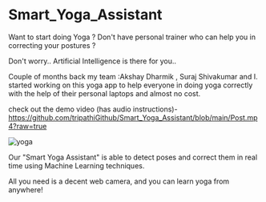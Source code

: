 # Smart_Yoga_Assistant

Want to start doing Yoga ? Don't have personal trainer who can help you in correcting your postures ?

Don't worry.. Artificial Intelligence is there for you..


Couple of months back my team :Akshay Dharmik , Suraj Shivakumar and I. started working on this yoga app to help everyone in doing yoga correctly with the help of their personal laptops and almost no cost. 

check out the demo video (has audio instructions)- https://github.com/tripathiGithub/Smart_Yoga_Assistant/blob/main/Post.mp4?raw=true

![yoga](https://github.com/tripathiGithub/Smart_Yoga_Assistant/blob/main/yoga.gif)

Our "Smart Yoga Assistant" is able to detect poses and correct them in real time using Machine Learning techniques.

All you need is a decent web camera, and you can learn yoga from anywhere!
